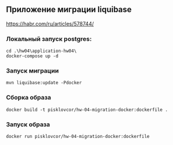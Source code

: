 ## Приложение миграции liquibase

https://habr.com/ru/articles/578744/

### Локальный запуск postgres:
````
cd .\hw04\application-hw04\
docker-compose up -d
````

### Запуск миграции
````
mvn liquibase:update -Pdocker
````

### Сборка образа
````
docker build -t pisklovcor/hw-04-migration-docker:dockerfile .  
````

### Запуск образа
````
docker run pisklovcor/hw-04-migration-docker:dockerfile
````